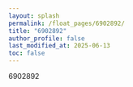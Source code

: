 ```yaml
---
layout: splash
permalink: /float_pages/6902892/
title: "6902892"
author_profile: false
last_modified_at: 2025-06-13
toc: false
---
```

 
6902892
